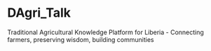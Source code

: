 # DAgri_Talk
Traditional Agricultural Knowledge Platform for Liberia - Connecting farmers, preserving wisdom, building communities
